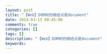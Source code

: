 ```yaml
---
layout: post
title: "【Web】DOM树的根结点是document"
date: 2014-03-13 00:45:00 
comments: true
categories: []
tags: []
description: "【Web】DOM树的根结点是document"
keywords: 
---
```





